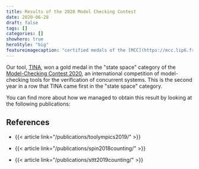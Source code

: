 ```yaml
---
title: Results of the 2020 Model Checking Contest
date: 2020-06-28
draft: false
tags: []
categories: []
showhero: true
heroStyle: "big"
featureimagecaption: "certified medals of the [MCC](https://mcc.lip6.fr/) for 2020, see  the [original URL](https://mcc.lip6.fr/certificates/2020/gold-StateSpace-2020.png)"
---
```

Our tool, [TINA](http://projects.laas.fr/tina/software.php), won a gold medal in
the "state space" category of the [Model-Checking Contest
2020](https://mcc.lip6.fr/), an international competition of model-checking
tools for the verification of concurrent systems. This is the second year in a
row that TINA came first in the "state space" category.

You can find more about how we managed to obtain this result by looking at the
following publications:

## References

* {{< article link="/publications/toolympics2019/" >}}

* {{< article link="/publications/spin2018counting/" >}}

* {{< article link="/publications/sttt2019counting/" >}}
